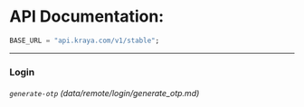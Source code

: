 # API Documentation: 
```dart
BASE_URL = "api.kraya.com/v1/stable";
```
***
### Login
###### `generate-otp` (data/remote/login/generate_otp.md)
